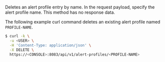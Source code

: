 Deletes an alert profile entry by name.
In the request payload, specify the alert profile name. 
This method has no response data.

The following example curl command deletes an existing alert profile named `PROFILE-NAME`.

```bash
$ curl -k \
  -u <USER> \
  -H 'Content-Type: application/json' \
  -X DELETE \
  https://<CONSOLE>:8083/api/v1/alert-profiles/<PROFILE-NAME>
```


